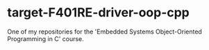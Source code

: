 # target-F401RE-driver-oop-cpp
One of my repositories for the 'Embedded Systems Object-Oriented Programming in C' course.
